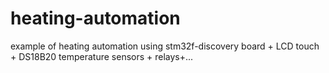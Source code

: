 heating-automation
==================

example of heating automation using stm32f-discovery board + LCD touch + DS18B20 temperature sensors + relays+...

